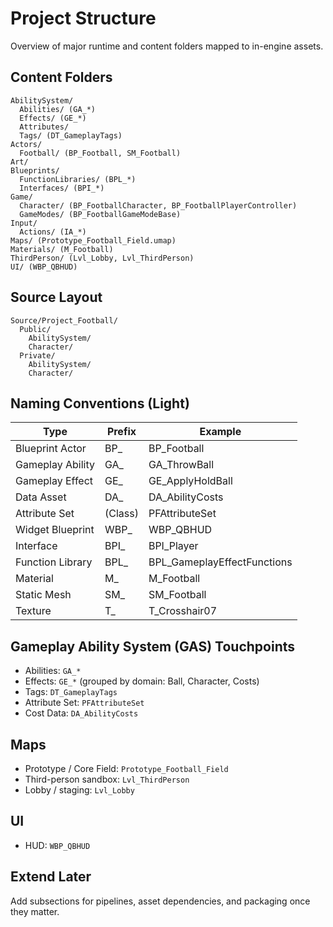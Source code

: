 # Project Structure

Overview of major runtime and content folders mapped to in-engine assets.

## Content Folders
```
AbilitySystem/
  Abilities/ (GA_*)
  Effects/ (GE_*)
  Attributes/
  Tags/ (DT_GameplayTags)
Actors/
  Football/ (BP_Football, SM_Football)
Art/
Blueprints/
  FunctionLibraries/ (BPL_*)
  Interfaces/ (BPI_*)
Game/
  Character/ (BP_FootballCharacter, BP_FootballPlayerController)
  GameModes/ (BP_FootballGameModeBase)
Input/
  Actions/ (IA_*)
Maps/ (Prototype_Football_Field.umap)
Materials/ (M_Football)
ThirdPerson/ (Lvl_Lobby, Lvl_ThirdPerson)
UI/ (WBP_QBHUD)
```

## Source Layout
```
Source/Project_Football/
  Public/
    AbilitySystem/
    Character/
  Private/
    AbilitySystem/
    Character/
```

## Naming Conventions (Light)
| Type | Prefix | Example |
|------|--------|---------|
| Blueprint Actor | BP_ | BP_Football |
| Gameplay Ability | GA_ | GA_ThrowBall |
| Gameplay Effect | GE_ | GE_ApplyHoldBall |
| Data Asset | DA_ | DA_AbilityCosts |
| Attribute Set | (Class) | PFAttributeSet |
| Widget Blueprint | WBP_ | WBP_QBHUD |
| Interface | BPI_ | BPI_Player |
| Function Library | BPL_ | BPL_GameplayEffectFunctions |
| Material | M_ | M_Football |
| Static Mesh | SM_ | SM_Football |
| Texture | T_ | T_Crosshair07 |

## Gameplay Ability System (GAS) Touchpoints
- Abilities: `GA_*`
- Effects: `GE_*` (grouped by domain: Ball, Character, Costs)
- Tags: `DT_GameplayTags`
- Attribute Set: `PFAttributeSet`
- Cost Data: `DA_AbilityCosts`

## Maps
- Prototype / Core Field: `Prototype_Football_Field`
- Third-person sandbox: `Lvl_ThirdPerson`
- Lobby / staging: `Lvl_Lobby`

## UI
- HUD: `WBP_QBHUD`

## Extend Later
Add subsections for pipelines, asset dependencies, and packaging once they matter.
